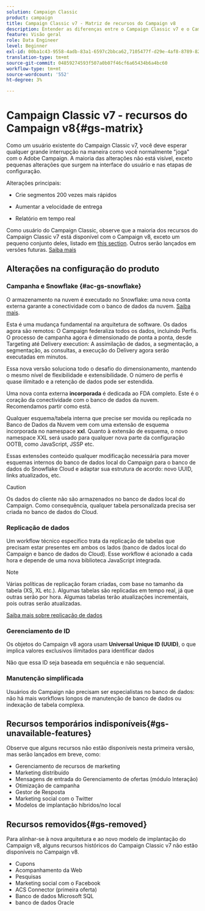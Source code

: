 ```yaml
---
solution: Campaign Classic
product: campaign
title: Campaign Classic v7 - Matriz de recursos do Campaign v8
description: Entender as diferenças entre o Campaign Classic v7 e o Campaign v8
feature: Visão geral
role: Data Engineer
level: Beginner
exl-id: 00ba1c43-9558-4adb-83a1-6597c2bbca62,7105477f-d29e-4af8-8789-82b4459761b0
translation-type: tm+mt
source-git-commit: 04859274593f507a0b07f46cf6a65434b6a4bc60
workflow-type: tm+mt
source-wordcount: '552'
ht-degree: 3%

---
```


# Campaign Classic v7 - recursos do Campaign v8{#gs-matrix}


Como um usuário existente do Campaign Classic v7, você deve esperar qualquer grande interrupção na maneira como você normalmente &quot;joga&quot; com o Adobe Campaign. A maioria das alterações não está visível, exceto pequenas alterações que surgem na interface do usuário e nas etapas de configuração.

Alterações principais:

* Crie segmentos 200 vezes mais rápidos

* Aumentar a velocidade de entrega

* Relatório em tempo real

Como usuário do Campaign Classic, observe que a maioria dos recursos do Campaign Classic v7 está disponível com o Campaign v8, exceto um pequeno conjunto deles, listado em [this section](#gs-removed). Outros serão lançados em versões futuras. [Saiba mais](#gs-unavailable-features)


## Alterações na configuração do produto

### Campanha e Snowflake {#ac-gs-snowflake}

O armazenamento na nuvem é executado no Snowflake: uma nova conta externa garante a conectividade com o banco de dados da nuvem. [Saiba mais](#ac-gs-snowflake).

Esta é uma mudança fundamental na arquitetura de software. Os dados agora são remotos: O Campaign federaliza todos os dados, incluindo Perfis. O processo de campanha agora é dimensionado de ponta a ponta, desde Targeting até Delivery execution: A assimilação de dados, a segmentação, a segmentação, as consultas, a execução do Delivery agora serão executadas em minutos.

Essa nova versão soluciona todo o desafio do dimensionamento, mantendo o mesmo nível de flexibilidade e extensibilidade. O número de perfis é quase ilimitado e a retenção de dados pode ser estendida.

Uma nova conta externa **incorporada** é dedicada ao FDA completo. Este é o coração da conectividade com o banco de dados da nuvem. Recomendamos partir como está.

Qualquer esquema/tabela interna que precise ser movida ou replicada no Banco de Dados da Nuvem vem com uma extensão de esquema incorporada no namespace **xxl**. Quanto à extensão de esquema, o novo namespace XXL será usado para qualquer nova parte da configuração OOTB, como JavaScript, JSSP etc.

Essas extensões conteúdo qualquer modificação necessária para mover esquemas internos do banco de dados local do Campaign para o banco de dados do Snowflake Cloud e adaptar sua estrutura de acordo: novo UUID, links atualizados, etc.

>[!CAUTION]
>
> Os dados do cliente não são armazenados no banco de dados local do Campaign. Como consequência, qualquer tabela personalizada precisa ser criada no banco de dados do Cloud.


### Replicação de dados

Um workflow técnico específico trata da replicação de tabelas que precisam estar presentes em ambos os lados (banco de dados local do Campaign e banco de dados do Cloud). Esse workflow é acionado a cada hora e depende de uma nova biblioteca JavaScript integrada.

>[!NOTE]
>
> Várias políticas de replicação foram criadas, com base no tamanho da tabela (XS, XL etc.).
> Algumas tabelas são replicadas em tempo real, já que outras serão por hora. Algumas tabelas terão atualizações incrementais, pois outras serão atualizadas.


[Saiba mais sobre replicação de dados](../config/replication.md)

### Gerenciamento de ID

Os objetos do Campaign v8 agora usam **Universal Unique ID (UUID)**, o que implica valores exclusivos ilimitados para identificar dados

Não que essa ID seja baseada em sequência e não sequencial.

### Manutenção simplificada

Usuários do Campaign não precisam ser especialistas no banco de dados: não há mais workflows longos de manutenção de banco de dados ou indexação de tabela complexa.

## Recursos temporários indisponíveis{#gs-unavailable-features}

Observe que alguns recursos não estão disponíveis nesta primeira versão, mas serão lançados em breve, como:

* Gerenciamento de recursos de marketing
* Marketing distribuído
* Mensagens de entrada do Gerenciamento de ofertas (módulo Interação)
* Otimização de campanha
* Gestor de Resposta
* Marketing social com o Twitter
* Modelos de implantação híbridos/no local

## Recursos removidos{#gs-removed}

Para alinhar-se à nova arquitetura e ao novo modelo de implantação do Campaign v8, alguns recursos históricos do Campaign Classic v7 não estão disponíveis no Campaign v8.

* Cupons
* Acompanhamento da Web
* Pesquisas
* Marketing social com o Facebook
* ACS Connector (primeira oferta)
* Banco de dados Microsoft SQL
* banco de dados Oracle
